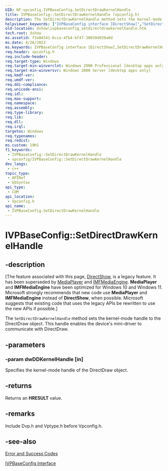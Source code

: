 ```yaml
---
UID: NF:vpconfig.IVPBaseConfig.SetDirectDrawKernelHandle
title: IVPBaseConfig::SetDirectDrawKernelHandle (vpconfig.h)
description: The SetDirectDrawKernelHandle method sets the kernel-mode handle to the DirectDraw object. This handle enables the device's mini-driver to communicate with DirectDraw.
helpviewer_keywords: ["IVPBaseConfig interface [DirectShow]","SetDirectDrawKernelHandle method","IVPBaseConfig.SetDirectDrawKernelHandle","IVPBaseConfig::SetDirectDrawKernelHandle","IVPBaseConfigSetDirectDrawKernelHandle","SetDirectDrawKernelHandle","SetDirectDrawKernelHandle method [DirectShow]","SetDirectDrawKernelHandle method [DirectShow]","IVPBaseConfig interface","dshow.ivpbaseconfig_setdirectdrawkernelhandle","vpconfig/IVPBaseConfig::SetDirectDrawKernelHandle"]
old-location: dshow\ivpbaseconfig_setdirectdrawkernelhandle.htm
tech.root: dshow
ms.assetid: f3a04341-6cca-4fb4-bf47-30659d039a0d
ms.date: 4/26/2023
ms.keywords: IVPBaseConfig interface [DirectShow],SetDirectDrawKernelHandle method, IVPBaseConfig.SetDirectDrawKernelHandle, IVPBaseConfig::SetDirectDrawKernelHandle, IVPBaseConfigSetDirectDrawKernelHandle, SetDirectDrawKernelHandle, SetDirectDrawKernelHandle method [DirectShow], SetDirectDrawKernelHandle method [DirectShow],IVPBaseConfig interface, dshow.ivpbaseconfig_setdirectdrawkernelhandle, vpconfig/IVPBaseConfig::SetDirectDrawKernelHandle
req.header: vpconfig.h
req.include-header: 
req.target-type: Windows
req.target-min-winverclnt: Windows 2000 Professional [desktop apps only]
req.target-min-winversvr: Windows 2000 Server [desktop apps only]
req.kmdf-ver: 
req.umdf-ver: 
req.ddi-compliance: 
req.unicode-ansi: 
req.idl: 
req.max-support: 
req.namespace: 
req.assembly: 
req.type-library: 
req.lib: 
req.dll: 
req.irql: 
targetos: Windows
req.typenames: 
req.redist: 
ms.custom: 19H1
f1_keywords:
 - IVPBaseConfig::SetDirectDrawKernelHandle
 - vpconfig/IVPBaseConfig::SetDirectDrawKernelHandle
dev_langs:
 - c++
topic_type:
 - APIRef
 - kbSyntax
api_type:
 - COM
api_location:
 - Vpconfig.h
api_name:
 - IVPBaseConfig.SetDirectDrawKernelHandle
---
```


# IVPBaseConfig::SetDirectDrawKernelHandle


## -description

\[The feature associated with this page, [DirectShow](/windows/win32/directshow/directshow), is a legacy feature. It has been superseded by [MediaPlayer](/uwp/api/Windows.Media.Playback.MediaPlayer) and [IMFMediaEngine](/windows/win32/api/mfmediaengine/nn-mfmediaengine-imfmediaengine). **MediaPlayer** and **IMFMediaEngine** have been optimized for Windows 10 and Windows 11. Microsoft strongly recommends that new code use **MediaPlayer** and **IMFMediaEngine** instead of **DirectShow**, when possible. Microsoft suggests that existing code that uses the legacy APIs be rewritten to use the new APIs if possible.\]

The <code>SetDirectDrawKernelHandle</code> method sets the kernel-mode handle to the DirectDraw object. This handle enables the device's mini-driver to communicate with DirectDraw.

## -parameters

### -param dwDDKernelHandle [in]

Specifies the kernel-mode handle of the DirectDraw object.

## -returns

Returns an <b>HRESULT</b> value.

## -remarks

Include Dvp.h and Vptype.h before Vpconfig.h.

## -see-also

<a href="/windows/desktop/DirectShow/error-and-success-codes">Error and Success Codes</a>



<a href="/windows/desktop/api/vpconfig/nn-vpconfig-ivpbaseconfig">IVPBaseConfig Interface</a>